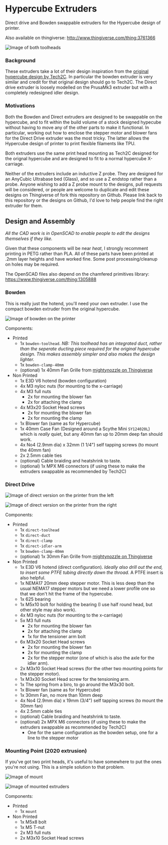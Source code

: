 # Hypercube Extruders
Direct drive and Bowden swappable extruders for the Hypercube design of printer.

Also available on thingiverse: http://www.thingiverse.com/thing:3761366

![Image of both toolheads](/img/both-front.jpg "Image of both toolheads")

### Background
These extruders take a lot of their design inspiration from the [original hypercube
design by Tech2C](https://www.thingiverse.com/thing:1752766). In particular the bowden
extruder is very similar and credit for that original design should go to Tech2C. The
Direct drive extruder is loosely modelled on the PrusaMk3 extruder but with a completely
redesigned idler design.

### Motivations
Both the Bowden and Direct extruders are designed to be swappable on the hypercube, and to
fit within the build volume of a stock designed hypecube without having to move any of the
other parts to make it functional. In particular, working out how to enclose the stepper
motor and blower fans for the Direct Drive extruder was the most tricky. The latter allows
the Hypercube design of printer to print flexible filaments like TPU.

Both extruders use the same print head mounting as Tech2C designed for the orignal hypercube
and are designed to fit to a normal hypercube X-carriage.

Neither of the extruders include an inductive Z probe. They are designed for an AnyCubic
Ultrabase bed (Glass), and so use a Z endstop rather than a probe. Anyone wishing to add a
Z probe mount to the designs, pull requests will be considered, or people are welcome to
duplicate and edit these designs on Thingiverse of fork this repository on Github. Please
link back to this repository or the designs on Github, I'd love to help people find the right
extruder for them.

## Design and Assembly
_All the CAD work is in OpenSCAD to enable people to edit the designs themselves if they like._

Given that these components will be near *heat*, I strongly recomment printing in PETG rather
than PLA. All of these parts have been printed at .2mm layer heights and have worked fine.
Some post processing/cleanup on holes may be required.

The OpenSCAD files also depend on the chamfered primitives library: https://www.thingiverse.com/thing:1305888

### Bowden

This is really just the hotend, you'll need your own extruder. I use the compact bowden extruder
from the original hypercube.

![Image of bowden on the printer](/img/bowden.jpg "Image of bowden on the printer")

Components:
- Printed
  - 1x `bowden-toolhead`.
    _NB: This toolhead has an integrated duct, rather than the seperate ducting piece required
    for the original hypercube design. This makes assembly simpler and also makes the design
    lighter._
  - 1x `bowden-clamp-40mm`
  - (optional) 1x 40mm Fan Grille
    from [mightynozzle on Thingiverse](http://www.thingiverse.com/thing:2802474)
- Non Printed
  - 1x E3D V6 hotend (bowden configuration)
  - 4x M3 nyloc nuts (for mounting to the x-carriage)
  - 4x M3 full nuts
    - 2x for mounting the blower fan
    - 2x for attaching the clamp
  - 4x M3x20 Socket Head screws
    - 2x for mounting the blower fan
    - 2x for mounting the clamp
  - 1x Blower fan (same as for Hypercube)
  - 1x 40mm Case Fan (Designed around a Scythe Mini `SY124020L`) which is _really_ quiet, but any
    40mm fan up to 20mm deep fan should work.
  - 4x No4 (2.9mm dia) x 32mm (1 1/4") self tapping screws (to mount the 40mm fan)
  - 2x 2.5mm cable ties
  - (optional) Cable braiding and heatshrink to taste.
  - (optional) 1x MPX M6 connectors (if using these to make the extruders
    swappable as recommended by Tech2C)

### Direct Drive

![Image of direct version on the printer from the left](/img/direct-left.jpg)

![Image of direct version on the printer from the right](/img/direct-right.jpg)

Components:
- Printed
  - 1x `direct-toolhead`
  - 1x `direct-duct`
  - 1x `direct-clamp`
  - 1x `direct-idler-arm`
  - 1x `bowden-clamp-40mm`
  - (optional) 1x 30mm Fan Grille
    from [mightynozzle on Thingiverse](http://www.thingiverse.com/thing:2802474)
- Non Printed
  - 1x E3D V6 hotend (direct configuration). *Ideally also drill out the end, to insert
    some PTFE tubing directly down the throad*. A PTFE insert is also helpful.
  - 1x NEMA17 20mm deep stepper motor. This is less deep than the usual NEMA17 stepper
    motors but we need a lower profile one so that we don't hit the frame of the hypercube.
  - 1x 625 bearing
  - 1x M5x10 bolt for holding the bearing (I use half round head, but other style may also
    work).
  - 4x M3 nyloc nuts (for mounting to the x-carriage)
  - 5x M3 full nuts
    - 2x for mounting the blower fan
    - 2x for attaching the clamp
    - 1x for the tensioner arm bolt
  - 6x M3x20 Socket Head screws
    - 2x for mounting the blower fan
    - 2x for mounting the clamp
    - 2x for the stepper motor (one of which is also the axle for the idler arm).
  - 2x M3x10 Socket Head screws (for the other two mounting points for the stepper motor).
  - 1x M3x30 Socket Head screw for the tensioning arm.
  - 1x The spring from a biro, to go around the M3x30 bolt.
  - 1x Blower fan (same as for Hypercube)
  - 1x 30mm Fan, no more than 10mm deep
  - 4x No4 (2.9mm dia) x 19mm (3/4") self tapping screws (to mount the 30mm fan)
  - 4x 2.5mm cable ties
  - (optional) Cable braiding and heatshrink to taste.
  - (optional) 2x MPX M6 connectors (if using these to make the extruders
    swappable as recommended by Tech2C)
    - One for the same configuration as the bowden setup, one for a
      line to the stepper motor

### Mounting Point (2020 extrusion)

If you've got two print heads, it's useful to have somewhere to put the ones you're not using. This is a simple solution to that problem.

![Image of mount](/img/mount.jpg)

![Image of mounted extruders](/img/mounted-extruders.jpg)

Components:
- Printed
  - 1x `mount`
- Non Printed
  - 1x M5x8 bolt
  - 1x M5 T-nut
  - 2x M3 full nuts
  - 2x M3x10 Socket Head screws

